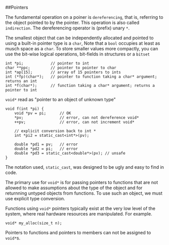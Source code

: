 ##Pointers

The fundamental operation on a poiner is `dereferencing`, that is, referring to the object pointed to by the pointer. This operation is also called `indirection`. The dereferencing operator is (prefix) unary `*`.

The smallest object that can be independently allocated and pointed to using a built-in pointer type is a `char`, Note that a `bool` occupies at least as musch space as a `char`. To store smaller values more compactly, you can use the bit-wise logical operations, bit-fields in structures or a `bitset`

	int *pi;			// pointer to int
	char **ppc;			// pointer to pointer to char
	int *ap[15];		// array of 15 pointers to ints
	int (*fp)(char*);	// pointer to function taking a char* argument; returns an int
	int *f(char*);		// function taking a char* argument; returns a pointer to int

`void*` read as "pointer to an object of unknown type"

	void f(int *pi) {
		void *pv = pi;		// OK
		*pv;				// error, can not dereference void*
		++pv;				// error, can not increment void*

		// explicit conversion back to int *
		int *pi2 = static_cast<int*>(pv);

		double *pd1 = pv;	// error
		double *pd2 = pi;	// error
		double *pd3 = static_cast<double*>(pv);	// unsafe
	}

The notation used, `static_cast`, was designed to be ugly and easy to find in code.

The primary use for `void*` is for passing pointers to functions that are not allowed to make assumptions about the type of the object and for returnning untyped objects from functions. To use such an object, we must use explicit type conversion.

Functions using `void*` pointers typically exist at the very low level of the system, where real hardware resources are manipulated. For example.

	void* my_alloc(size_t n);

Pointers to functions and pointers to members can not be assigned to `void*`s.

